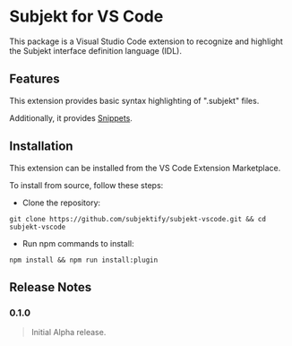 # Subjekt for VS Code

This package is a Visual Studio Code extension to recognize and highlight the Subjekt interface definition language (IDL).

## Features

This extension provides basic syntax highlighting of ".subjekt" files.

Additionally, it provides [Snippets](https://code.visualstudio.com/docs/editor/userdefinedsnippets).

## Installation

This extension can be installed from the VS Code Extension Marketplace.

To install from source, follow these steps:

* Clone the repository: 

```
git clone https://github.com/subjektify/subjekt-vscode.git && cd subjekt-vscode
```

* Run npm commands to install: 

```
npm install && npm run install:plugin
```


## Release Notes

### 0.1.0

> Initial Alpha release.
